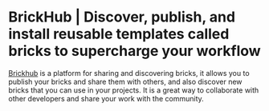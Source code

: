 # BrickHub | Discover, publish, and install reusable templates called bricks to supercharge your workflow

[Brickhub](https://brickhub.dev/) is a platform for sharing and discovering bricks, it allows you to publish your bricks and share them with others, and also discover new bricks that you can use in your projects. It is a great way to collaborate with other developers and share your work with the community.
